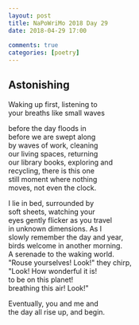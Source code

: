 ```yaml
---  
layout: post  
title: NaPoWriMo 2018 Day 29  
date: 2018-04-29 17:00  
  
comments: true  
categories: [poetry]
---  
```

## Astonishing  

Waking up first, listening to  
your breaths like small waves  

before the day floods in  
before we are swept along  
by waves of work, cleaning  
our living spaces, returning  
our library books, exploring and  
recycling, there is this one  
still moment where nothing  
moves, not even the clock.  

I lie in bed, surrounded by  
soft sheets, watching your  
eyes gently flicker as you travel  
in unknown dimensions. As I  
slowly remember the day and year,  
birds welcome in another morning.  
A serenade to the waking world.  
"Rouse yourselves! Look!" they chirp,  
"Look! How wonderful it is!  
to be on this planet!  
breathing this air! Look!"  

Eventually, you and me and  
the day all rise up, and begin.  
